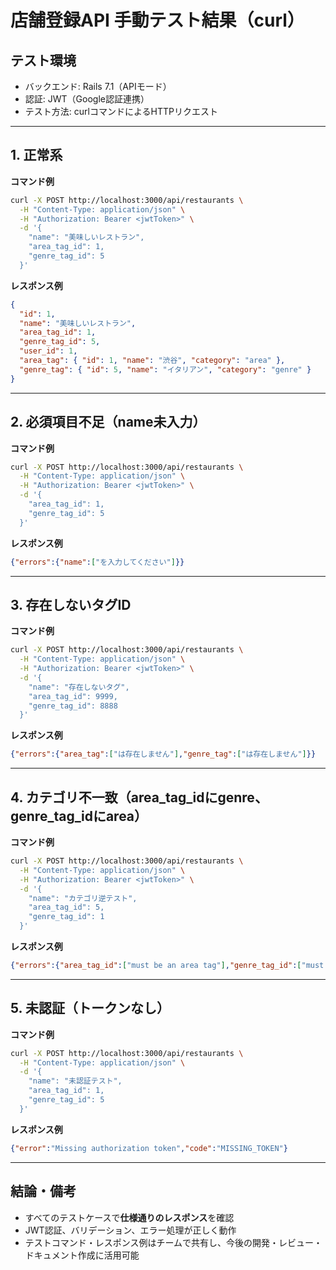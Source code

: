 # 店舗登録API 手動テスト結果（curl）

## テスト環境
- バックエンド: Rails 7.1（APIモード）
- 認証: JWT（Google認証連携）
- テスト方法: curlコマンドによるHTTPリクエスト

---

## 1. 正常系

**コマンド例**
```bash
curl -X POST http://localhost:3000/api/restaurants \
  -H "Content-Type: application/json" \
  -H "Authorization: Bearer <jwtToken>" \
  -d '{
    "name": "美味しいレストラン",
    "area_tag_id": 1,
    "genre_tag_id": 5
  }'
```
**レスポンス例**
```json
{
  "id": 1,
  "name": "美味しいレストラン",
  "area_tag_id": 1,
  "genre_tag_id": 5,
  "user_id": 1,
  "area_tag": { "id": 1, "name": "渋谷", "category": "area" },
  "genre_tag": { "id": 5, "name": "イタリアン", "category": "genre" }
}
```

---

## 2. 必須項目不足（name未入力）

**コマンド例**
```bash
curl -X POST http://localhost:3000/api/restaurants \
  -H "Content-Type: application/json" \
  -H "Authorization: Bearer <jwtToken>" \
  -d '{
    "area_tag_id": 1,
    "genre_tag_id": 5
  }'
```
**レスポンス例**
```json
{"errors":{"name":["を入力してください"]}}
```

---

## 3. 存在しないタグID

**コマンド例**
```bash
curl -X POST http://localhost:3000/api/restaurants \
  -H "Content-Type: application/json" \
  -H "Authorization: Bearer <jwtToken>" \
  -d '{
    "name": "存在しないタグ",
    "area_tag_id": 9999,
    "genre_tag_id": 8888
  }'
```
**レスポンス例**
```json
{"errors":{"area_tag":["は存在しません"],"genre_tag":["は存在しません"]}}
```

---

## 4. カテゴリ不一致（area_tag_idにgenre、genre_tag_idにarea）

**コマンド例**
```bash
curl -X POST http://localhost:3000/api/restaurants \
  -H "Content-Type: application/json" \
  -H "Authorization: Bearer <jwtToken>" \
  -d '{
    "name": "カテゴリ逆テスト",
    "area_tag_id": 5,
    "genre_tag_id": 1
  }'
```
**レスポンス例**
```json
{"errors":{"area_tag_id":["must be an area tag"],"genre_tag_id":["must be a genre tag"]}}
```

---

## 5. 未認証（トークンなし）

**コマンド例**
```bash
curl -X POST http://localhost:3000/api/restaurants \
  -H "Content-Type: application/json" \
  -d '{
    "name": "未認証テスト",
    "area_tag_id": 1,
    "genre_tag_id": 5
  }'
```
**レスポンス例**
```json
{"error":"Missing authorization token","code":"MISSING_TOKEN"}
```

---

## 結論・備考

- すべてのテストケースで**仕様通りのレスポンス**を確認
- JWT認証、バリデーション、エラー処理が正しく動作
- テストコマンド・レスポンス例はチームで共有し、今後の開発・レビュー・ドキュメント作成に活用可能
